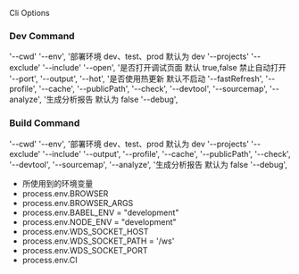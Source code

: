 Cli Options

### Dev Command

'--cwd'
'--env', '部署环境 dev、test、prod 默认为 dev
'--projects'
'--exclude'
'--include'
'--open', '是否打开调试页面 默认 true,false 禁止自动打开
'--port',
'--output',
'--hot', '是否使用热更新 默认不启动
'--fastRefresh',
'--profile',
'--cache',
'--publicPath',
'--check',
'--devtool',
'--sourcemap',
'--analyze', '生成分析报告 默认为 false
'--debug',

### Build Command

'--cwd'
'--env', '部署环境 dev、test、prod 默认为 dev
'--projects'
'--exclude'
'--include'
'--output',
'--profile',
'--cache',
'--publicPath',
'--check',
'--devtool',
'--sourcemap',
'--analyze', '生成分析报告 默认为 false
'--debug',

- 所使用到的环境变量
- process.env.BROWSER
- process.env.BROWSER_ARGS
- process.env.BABEL_ENV = "development"
- process.env.NODE_ENV = "development"
- process.env.WDS_SOCKET_HOST
- process.env.WDS_SOCKET_PATH = '/ws'
- process.env.WDS_SOCKET_PORT
- process.env.CI
